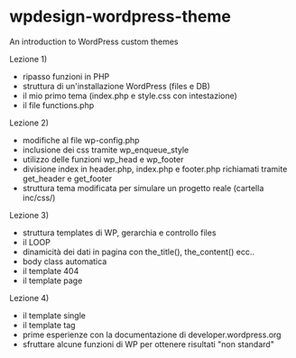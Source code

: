# wpdesign-wordpress-theme
 An introduction to WordPress custom themes

Lezione 1)
- ripasso funzioni in PHP
- struttura di un'installazione WordPress (files e DB)
- il mio primo tema (index.php e style.css con intestazione)
- il file functions.php

Lezione 2)
- modifiche al file wp-config.php
- inclusione dei css tramite wp_enqueue_style
- utilizzo delle funzioni wp_head e wp_footer
- divisione index in header.php, index.php e footer.php richiamati tramite get_header e get_footer
- struttura tema modificata per simulare un progetto reale (cartella inc/css/)

Lezione 3)
- struttura templates di WP, gerarchia e controllo files
- il LOOP
- dinamicità dei dati in pagina con the_title(), the_content() ecc..
- body class automatica
- il template 404
- il template page

Lezione 4)
- il template single
- il template tag
- prime esperienze con la documentazione di developer.wordpress.org
- sfruttare alcune funzioni di WP per ottenere risultati "non standard"
